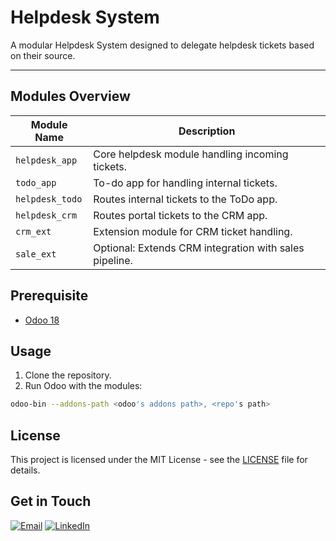 # Helpdesk System

A modular Helpdesk System designed to delegate helpdesk tickets based on their source.

---

## Modules Overview

| Module Name     | Description                                            |
|-----------------|--------------------------------------------------------|
| `helpdesk_app`  | Core helpdesk module handling incoming tickets.        |
| `todo_app`      | To-do app for handling internal tickets.               |
| `helpdesk_todo` | Routes internal tickets to the ToDo app.               |
| `helpdesk_crm`  | Routes portal tickets to the CRM app.                  |
| `crm_ext`       | Extension module for CRM ticket handling.              |
| `sale_ext`      | Optional: Extends CRM integration with sales pipeline. |


## Prerequisite

- [Odoo 18](https://www.odoo.com/documentation/18.0/administration/on_premise/source.html)


## Usage

1. Clone the repository.
2. Run Odoo with the modules:
```bash
odoo-bin --addons-path <odoo's addons path>, <repo's path>
```


## License
This project is licensed under the MIT License - see the [LICENSE](LICENSE) file for details.


## Get in Touch
[<img src="https://img.shields.io/badge/email-white?&style=for-the-badge&logo=gmail" alt="Email"/>](mailto:bhabishworgrg@gmail.com)
[<img src="https://img.shields.io/badge/linkedin-blue?&style=for-the-badge" alt="LinkedIn"/>](https://www.linkedin.com/in/bhabishwor-gurung/)
